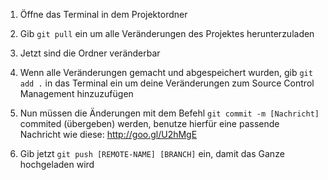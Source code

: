﻿1. Öffne das Terminal in dem Projektordner

2. Gib `git pull` ein um alle Veränderungen des Projektes herunterzuladen

3. Jetzt sind die Ordner veränderbar

4. Wenn alle Veränderungen gemacht und abgespeichert wurden, gib `git add .` in das Terminal ein um deine Veränderungen zum Source Control Management hinzuzufügen

5. Nun müssen die Änderungen mit dem Befehl `git commit -m [Nachricht]` commited (übergeben) werden, benutze hierfür eine passende Nachricht wie diese: http://goo.gl/U2hMgE

6. Gib jetzt `git push [REMOTE-NAME] [BRANCH]` ein, damit das Ganze hochgeladen wird 
